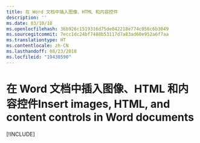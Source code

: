 ```yaml
---
title: 在 Word 文档中插入图像、HTML 和内容控件
description: ''
ms.date: 03/10/18
ms.openlocfilehash: 36b926c1519316d75de042218e774c056c6b3049
ms.sourcegitcommit: 7ecc1dc24bf7488b53117d7a83ad60e952a6f7aa
ms.translationtype: HT
ms.contentlocale: zh-CN
ms.lasthandoff: 08/23/2018
ms.locfileid: "19438590"
---
```

# <a name="insert-images-html-and-content-controls-in-word-documents"></a><span data-ttu-id="94a7a-102">在 Word 文档中插入图像、HTML 和内容控件</span><span class="sxs-lookup"><span data-stu-id="94a7a-102">Insert images, HTML, and content controls in Word documents</span></span>

[!INCLUDE[](../includes/word-tutorial-format-text.md)]